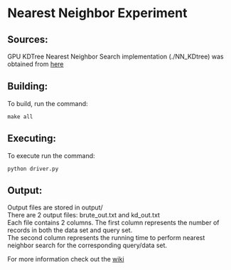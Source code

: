 Nearest Neighbor Experiment
===========================

Sources:
--------
GPU KDTree Nearest Neighbor Search implementation (./NN_KDtree) was obtained from [here](http://nghiaho.com/?p=437)


Building:
--------
To build, run the command:  
```
make all
```  

Executing:
----------
To execute run the command:  
```
python driver.py
```  

Output:
-------
Output files are stored in output/  
There are 2 output files: brute_out.txt and kd_out.txt  
Each file contains 2 columns. The first column represents the number of records in both the data set and query set.  
The second column represents the running time to perform nearest neighbor search for the corresponding query/data set. 

For more information check out the [wiki](https://github.com/aahamed/Experiments/wiki/Nearest-Neighbor-Search)
